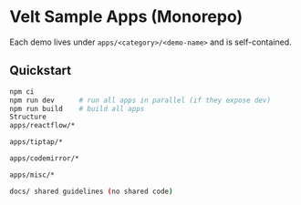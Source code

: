 # Velt Sample Apps (Monorepo)

Each demo lives under `apps/<category>/<demo-name>` and is self-contained.

## Quickstart
```bash
npm ci
npm run dev      # run all apps in parallel (if they expose dev)
npm run build    # build all apps
Structure
apps/reactflow/*

apps/tiptap/*

apps/codemirror/*

apps/misc/*

docs/ shared guidelines (no shared code)
